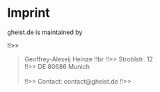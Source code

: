 # Imprint
gheist.de is maintained by

!!>> <blockquote>
Geoffrey-Alexeij Heinze
!!br
!!>> <span style="position:relative;display:inline-block;direction:rtl;user-select:none;"><span style="float:left;display:none;">a</span><span style="float:right;">2</span><span style="float:left;display:none;">m</span><span style="float:right;">1</span><span style="float:right;">&nbsp;</span><span style="float:left;display:none;">.</span><span style="float:right;">.</span><span style="float:left;">S</span><span style="float:right;display:none;">i</span><span style="float:left;">t</span><span style="float:left;">r</span><span style="float:left;display:none;">6</span><span style="float:left;">o</span><span style="display:inline-block;">r</span><span style="display:none;">e</span><span style="display:inline-block;">t</span><span style="display:inline-block;">s</span><span style="display:inline-block;">l</span><span style="display:none;">v</span><span style="display:inline-block;">b</span><span style="display:none;">k</span></span><br/>
!!>> <span style="position:relative;display:inline-block;direction:rtl;user-select:none;"><span style="display:none;">6</span><span style="float:right;">h</span><span style="float:right;">c</span><span style="float:right;">i</span><span style="display:none;">5</span><span style="float:right;">n</span><span style="display:none;">-</span><span style="float:right;">u</span><span style="display:none;">x</span><span style="float:left;">D</span><span style="float:left;">E</span><span style="float:left;">&nbsp;</span><span style="float:left;">8</span><span style="float:left;">0</span><span style="float:left;display:none;">f</span><span style="display:inline-block;">M</span><span style="display:inline-block;">&nbsp;</span><span style="float:right;display:none;">0</span><span style="display:inline-block;">6</span><span style="display:inline-block;">8</span><span style="float:right;display:none;">m</span><span style="display:inline-block;">6</span><span style="display:none;">-</span></span><br/><br/>
!!>> Contact: <span style="position:relative;display:inline-block;direction:rtl;user-select:none;"><span style="display:none;">.</span><span style="float:right;">e</span><span style="float:right;">d</span><span style="float:right;display:none;">t</span><span style="float:right;">.</span><span style="float:left;display:none;">b</span><span style="float:right;">t</span><span style="float:right;">s</span><span style="float:left;">c</span><span style="float:left;">o</span><span style="float:right;display:none;">i</span><span style="float:left;">n</span><span style="float:right;display:none;">s</span><span style="float:left;">t</span><span style="float:left;">a</span><span style="display:inline-block;">i</span><span style="display:inline-block;">e</span><span style="float:right;display:none;">0</span><span style="display:inline-block;">h</span><span style="display:inline-block;">g</span><span style="display:none;">7</span><span style="display:inline-block;">@</span><span style="display:none;">j</span><span style="display:inline-block;">t</span><span style="display:none;">2</span><span style="display:inline-block;">c</span></span>
!!>> </blockquote>